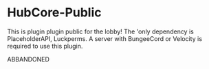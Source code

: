 # HubCore-Public
This is plugin plugin public for the lobby! 
The 'only dependency is PlaceholderAPI, Luckperms. A server with BungeeCord or Velocity is required to use this plugin.


ABBANDONED
